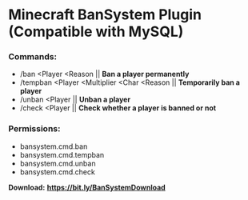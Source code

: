 # Minecraft BanSystem Plugin (Compatible with MySQL)


### Commands:

* /ban <Player <Reason || **Ban a player permanently**
* /tempban <Player <Multiplier <Char <Reason || **Temporarily ban a player**
* /unban <Player || **Unban a player**
* /check <Player || **Check whether a player is banned or not**


### Permissions:

* bansystem.cmd.ban
* bansystem.cmd.tempban
* bansystem.cmd.unban
* bansystem.cmd.check

**Download:** __https://bit.ly/BanSystemDownload__
